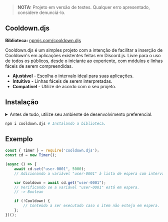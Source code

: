> **NOTA:** Projeto em versão de testes. Qualquer erro apresentado, considere denunciá-lo.

## Cooldown.djs


**Biblioteca:** [npmjs.com/cooldown.djs](https://www.npmjs.com/package/cooldown.djs)

Cooldown.djs é um simples projeto com a intenção de facilitar a inserção de Cooldown's em aplicações existentes feitas em Discord.js. Livre para o uso de todos os públicos, desde o iniciante ao experiente, com módulos e linhas fáceis de serem compreendidas.

-   **Ajustável** - Escolha o intervalo ideal para suas aplicações.
-   **Intuitivo** - Linhas fáceis de serem interpretadas.
-   **Compatível** - Utilize de acordo com o seu projeto.


## Instalação

<details>
<summary>Antes de tudo, utilize seu ambiente de desenvolvimento preferencial.</summary>
<br>
</details>

```python
npm i cooldown.djs # Instalando a biblioteca.
```

## Exemplo

```js
const { Timer } = require('cooldown.djs');
const cd = new Timer();

(async () => {
    await cd.set("user-0001", 5000);
    // Adicionando a variável "user-0001" à lista de espera com intervalo de 5 segundos.

    var Cooldown = await cd.get("user-0001");
    // Verificando se a variável "user-0001" está em espera.
    // -> Boolean

    if (!Cooldown) {
        // Conteúdo a ser executado caso o item não esteja em espera.
    };
})();
```
